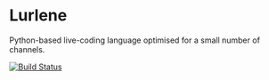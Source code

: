 # Lurlene
Python-based live-coding language optimised for a small number of channels.

[![Build Status](https://travis-ci.org/combatopera/Lurlene.svg?branch=master)](https://travis-ci.org/combatopera/Lurlene)
